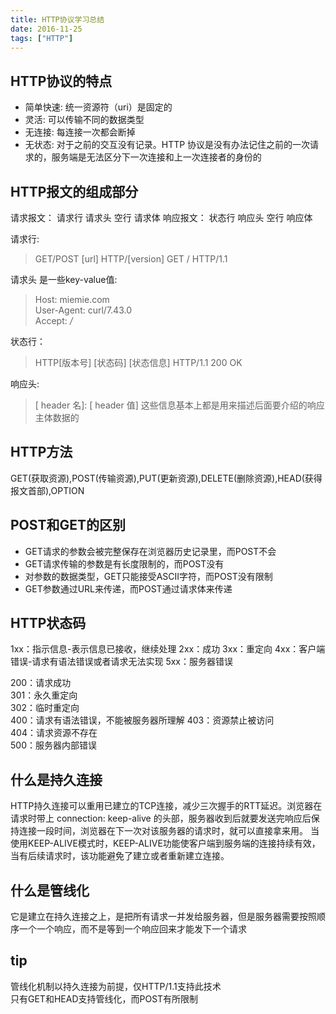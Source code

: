 ```yaml
---
title: HTTP协议学习总结
date: 2016-11-25
tags: ["HTTP"]
---
```

## HTTP协议的特点
- 简单快速: 统一资源符（uri）是固定的
- 灵活: 可以传输不同的数据类型
- 无连接: 每连接一次都会断掉
- 无状态: 对于之前的交互没有记录。HTTP 协议是没有办法记住之前的一次请求的，服务端是无法区分下一次连接和上一次连接者的身份的

## HTTP报文的组成部分
请求报文： 请求行 请求头 空行 请求体
响应报文： 状态行 响应头 空行 响应体

请求行:  
> GET/POST [url] HTTP/[version]   GET / HTTP/1.1

请求头 是一些key-value值: 
> Host: miemie.com    
  User-Agent: curl/7.43.0    
  Accept: */*

状态行：
> HTTP[版本号] [状态码] [状态信息]
> HTTP/1.1 200 OK

响应头:
>[ header 名]: [ header 值]
这些信息基本上都是用来描述后面要介绍的响应主体数据的



## HTTP方法
GET(获取资源),POST(传输资源),PUT(更新资源),DELETE(删除资源),HEAD(获得报文首部),OPTION


## POST和GET的区别    
- GET请求的参数会被完整保存在浏览器历史记录里，而POST不会
- GET请求传输的参数是有长度限制的，而POST没有
- 对参数的数据类型，GET只能接受ASCII字符，而POST没有限制
- GET参数通过URL来传递，而POST通过请求体来传递
## HTTP状态码
1xx：指示信息-表示信息已接收，继续处理
2xx：成功
3xx：重定向
4xx：客户端错误-请求有语法错误或者请求无法实现
5xx：服务器错误

200：请求成功   
301：永久重定向   
302：临时重定向  
400：请求有语法错误，不能被服务器所理解
403：资源禁止被访问     
404：请求资源不存在     
500：服务器内部错误  
  
## 什么是持久连接
HTTP持久连接可以重用已建立的TCP连接，减少三次握手的RTT延迟。浏览器在请求时带上 connection: keep-alive 的头部，服务器收到后就要发送完响应后保持连接一段时间，浏览器在下一次对该服务器的请求时，就可以直接拿来用。
当使用KEEP-ALIVE模式时，KEEP-ALIVE功能使客户端到服务端的连接持续有效，当有后续请求时，该功能避免了建立或者重新建立连接。    

## 什么是管线化
它是建立在持久连接之上，是把所有请求一并发给服务器，但是服务器需要按照顺序一个一个响应，而不是等到一个响应回来才能发下一个请求


## tip
管线化机制以持久连接为前提，仅HTTP/1.1支持此技术   
只有GET和HEAD支持管线化，而POST有所限制   
   
